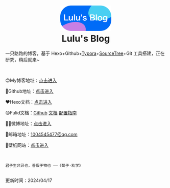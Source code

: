 <h1 align="center">
  <br>
  <a href="https://blog.luluvip.cn"><img src="/img/logo.png" alt="luluvip" height="80"></a>
  <br>
  <b>Lulu's Blog</b>
  <br>
</h1>


一只路路的博客，基于 Hexo+Github+[Typora](https://www.typora.io/)+[SourceTree](https://www.sourcetreeapp.com/)+Git 工具搭建，正在研究，稍后就来~

<br/>

😍My博客地址：[点击进入](https://aluluvip.github.io)

💎Github地址：[点击进入](https://github.com/aluluvip)

❤️Hexo文档：[点击进入](https://hexo.io/zh-cn/docs/)

😊Fulid文档：[Github](https://github.com/fluid-dev/hexo-theme-fluid) [文档](https://hexo.fluid-dev.com/docs/start/) [配置指南](https://hexo.fluid-dev.com/docs/guide/#%E5%85%B3%E4%BA%8E%E6%8C%87%E5%8D%97)

🙎‍♂️微博地址：[点击进入](https://weibo.com/u/2681023174)

📧邮箱地址：1004545477@qq.com

🧩壁纸网站：[点击进入](https://wallhaven.cc/)

<br/>


```
君子生非异也，善假于物也 ——《荀子·劝学》
```
##  

更新时间：2024/04/17
